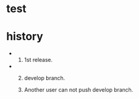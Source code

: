 # test

# history

  - 1. 1st release.

  - 2. develop branch.

    1. Another user can not push develop branch.

